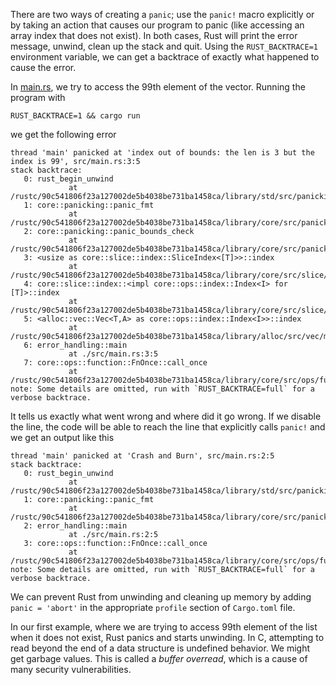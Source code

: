 There are two ways of creating a `panic`; use the `panic!` macro explicitly or by taking an action that causes our program to panic (like accessing an array index that does not exist).
In both cases, Rust will print the error message, unwind, clean up the stack and quit. Using the `RUST_BACKTRACE=1` environment variable, we can get a backtrace of exactly what happened to cause the error.

In [main.rs](./projects/error_handling/src/main.rs), we try to access the 99th element of the vector. Running the program with
```
RUST_BACKTRACE=1 && cargo run
```
we get the following error
```
thread 'main' panicked at 'index out of bounds: the len is 3 but the index is 99', src/main.rs:3:5
stack backtrace:
   0: rust_begin_unwind
             at /rustc/90c541806f23a127002de5b4038be731ba1458ca/library/std/src/panicking.rs:578:5
   1: core::panicking::panic_fmt
             at /rustc/90c541806f23a127002de5b4038be731ba1458ca/library/core/src/panicking.rs:67:14
   2: core::panicking::panic_bounds_check
             at /rustc/90c541806f23a127002de5b4038be731ba1458ca/library/core/src/panicking.rs:162:5
   3: <usize as core::slice::index::SliceIndex<[T]>>::index
             at /rustc/90c541806f23a127002de5b4038be731ba1458ca/library/core/src/slice/index.rs:261:10
   4: core::slice::index::<impl core::ops::index::Index<I> for [T]>::index
             at /rustc/90c541806f23a127002de5b4038be731ba1458ca/library/core/src/slice/index.rs:19:9
   5: <alloc::vec::Vec<T,A> as core::ops::index::Index<I>>::index
             at /rustc/90c541806f23a127002de5b4038be731ba1458ca/library/alloc/src/vec/mod.rs:2691:9
   6: error_handling::main
             at ./src/main.rs:3:5
   7: core::ops::function::FnOnce::call_once
             at /rustc/90c541806f23a127002de5b4038be731ba1458ca/library/core/src/ops/function.rs:250:5
note: Some details are omitted, run with `RUST_BACKTRACE=full` for a verbose backtrace.
```

It tells us exactly what went wrong and where did it go wrong. If we disable the line, the code will be able to reach the line that explicitly calls `panic!` and we get an output like this

```
thread 'main' panicked at 'Crash and Burn', src/main.rs:2:5
stack backtrace:
   0: rust_begin_unwind
             at /rustc/90c541806f23a127002de5b4038be731ba1458ca/library/std/src/panicking.rs:578:5
   1: core::panicking::panic_fmt
             at /rustc/90c541806f23a127002de5b4038be731ba1458ca/library/core/src/panicking.rs:67:14
   2: error_handling::main
             at ./src/main.rs:2:5
   3: core::ops::function::FnOnce::call_once
             at /rustc/90c541806f23a127002de5b4038be731ba1458ca/library/core/src/ops/function.rs:250:5
note: Some details are omitted, run with `RUST_BACKTRACE=full` for a verbose backtrace.
```

We can prevent Rust from unwinding and cleaning up memory by adding `panic = 'abort'` in the appropriate `profile` section of `Cargo.toml` file.

In our first example, where we are trying to access 99th element of the list when it does not exist, Rust panics and starts unwinding. In C, attempting to read beyond the end of a data structure is undefined behavior. We might get garbage values. This is called a _buffer overread_, which is a cause of many security vulnerabilities. 